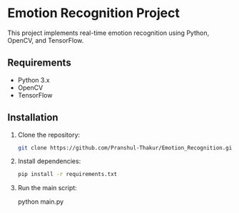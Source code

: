 # Emotion Recognition Project

This project implements real-time emotion recognition using Python, OpenCV, and TensorFlow.

## Requirements

- Python 3.x
- OpenCV
- TensorFlow

## Installation

1. Clone the repository:

   ```bash
   git clone https://github.com/Pranshul-Thakur/Emotion_Recognition.git


2. Install dependencies:
   ```bash
   pip install -r requirements.txt

3. Run the main script:

   python main.py